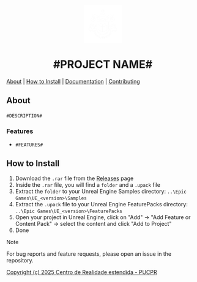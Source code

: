 <p align="center">
    <img width="100" height="100" src="/Documentation~/logos/1024x.png" align="center" />
</p>

<h1 align="center">#PROJECT NAME#</h1>

[About](#about) | [How to Install](#how-to-install) | <a href="/Documentation~/UserManual.md">Documentation</a> | <a href="/Documentation~/CONTRIBUTING.md">Contributing</a>

## About

`#DESCRIPTION#`

### Features
- `#FEATURES#`

## How to Install

1. Download the `.rar` file from the [Releases](https://github.com/your-username/your-repo/releases) page
2. Inside the `.rar` file, you will find a `folder` and a `.upack` file
3. Extract the `folder` to your Unreal Engine Samples directory:
   `..\Epic Games\UE_<version>\Samples`
4. Extract the `.upack` file to your Unreal Engine FeaturePacks directory:
   `..\Epic Games\UE_<version>\FeaturePacks`
5. Open your project in Unreal Engine, click on "Add" -> "Add Feature or Content Pack" -> select the content and click "Add to Project"
6. Done

> [!NOTE]
> For bug reports and feature requests, please open an issue in the repository.

[Copyright (c) 2025 Centro de Realidade estendida - PUCPR](LICENSE.md)